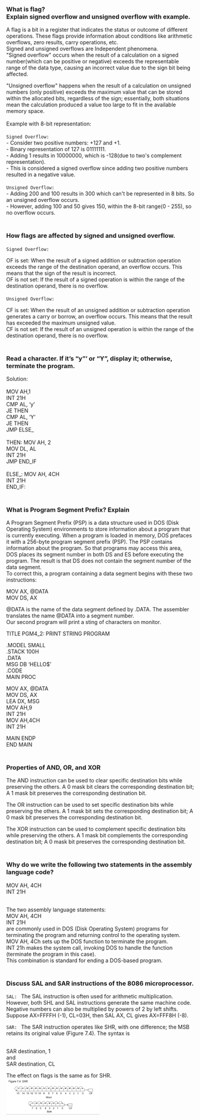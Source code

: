 ### **<br/>What is flag?<br/>Explain signed overflow and unsigned overflow with example.**
A flag is a bit in a register that indicates the status or outcome of different operations. These flags provide information about conditions like arithmetic overflows, zero results, carry operations, etc.<br/>
Signed and unsigned overflows are Independent phenomena.<br/>
"Signed overflow" occurs when the result of a calculation on a signed number(which can be positive or negative) exceeds the representable range of the data type, causing an incorrect value due to the sign bit being affected.<br/>

"Unsigned overflow" happens when the result of a calculation on unsigned numbers (only positive) exceeds the maximum value that can be stored within the allocated bits, regardless of the sign; essentially, both  situations mean the calculation produced a value too large to fit in the available memory space.<br/><br/>
Example with 8-bit representation:<br/><br/>
`Signed Overflow:`<br/>
	- Consider two positive numbers: +127 and +1.<br/>
	- Binary representation of 127 is 01111111.<br/>
	- Adding 1 results in 10000000, which is -128(due to two's complement representation).<br/>
	- This is considered a signed overflow since adding two positive numbers resulted in a negative value.<br/><br/>
`Unsigned Overflow:`<br/>
	- Adding 200 and 100 results in 300 which can't be represented in 8 bits. So an unsigned overflow occurs.<br/>
	- However, adding 100 and 50 gives 150, within the 8-bit range(0 - 255), so no overflow occurs.<br/>


### **<br/>How flags are affected by signed and unsigned overflow.**

`Signed Overflow: `<br/>

OF is set: When the result of a signed addition or subtraction operation exceeds the range of the destination operand, an overflow occurs. This means that the sign of the result is incorrect.<br/>
OF is not set: If the result of a signed operation is within the range of the destination operand, there is no overflow.<br/><br/>
`Unsigned Overflow: `<br/>

CF is set: When the result of an unsigned addition or subtraction operation generates a carry or borrow, an overflow occurs. This means that the result has exceeded the maximum unsigned value.<br/>
CF is not set: If the result of an unsigned operation is within the range of the destination operand, there is no overflow.<br/>

### **<br/>Read a character. If  it’s  “y”’ or “Y”, display it;  otherwise, terminate the program.**
Solution:<br/><br/>
		MOV  AH,1<br/>
		INT  21H<br/>
		CMP  AL, ‘y’<br/>
		JE  THEN<br/>
		CMP  AL, ‘Y’<br/>
		JE  THEN<br/>
		JMP  ELSE_<br/>  
	THEN:  MOV  AH, 2<br/>
		MOV  DL, AL<br/>
		INT  21H<br/>
		JMP  END_IF<br/>  
	ELSE_:    MOV  AH, 4CH<br/>
		  INT  21H<br/>
	END_IF:<br/>



### **<br/>What is Program Segment Prefix? Explain**

A Program Segment Prefix (PSP) is a data structure used in DOS (Disk Operating System) environments to store information about a program that is currently executing.
When a program is loaded in memory, DOS prefaces it with a 256-byte program segment prefix (PSP). The PSP contains information about the program. 
So that programs may access this area, DOS places its segment number in both DS and ES before executing the program. The result is that DS does not contain the segment number of the data segment.
<br/>To correct this, a program containing a data segment begins with these two instructions:<br/>

MOV AX, @DATA<br/>
MOV DS, AX<br/>

@DATA is the name of the data segment defined by .DATA. The assembler translates the name @DATA into a segment number.<br/>
Our second program will print a sting of characters on monitor.<br/>


TITLE	 PGM4_2:  PRINT STRING PROGRAM<br/>

.MODEL SMALL<br/>
.STACK 100H<br/>
.DATA<br/>
 MSG  DB  ‘HELLO$’<br/>
.CODE<br/>
MAIN PROC<br/>

MOV AX, @DATA<br/>
MOV DS, AX<br/>
LEA DX, MSG<br/>
MOV AH,9<br/>
INT 21H<br/>
MOV AH,4CH<br/>
INT 21H<br/>

MAIN ENDP<br/>
END MAIN<br/>


### **<br/>Properties of AND, OR, and XOR**

The AND instruction can be used to clear specific destination bits while preserving the others. A 0 mask bit clears the corresponding destination bit; A 1 mask bit preserves the corresponding destination bit.<br/>

The OR instruction can be used to set specific destination bits while preserving the others. A 1 mask bit sets the corresponding destination bit; A 0 mask bit preserves the corresponding destination bit.<br/>

The XOR instruction can be used to complement specific destination bits while preserving the others. A 1 mask bit complements the corresponding destination bit; A 0 mask bit preserves the corresponding destination bit.<br/>


### **<br/>Why do we write the following two statements in the assembly language code?**<br/>
MOV AH, 4CH<br/>
INT 21H<br/><br/>

The two assembly language statements:<br/>
MOV AH, 4CH<br/>
INT 21H<br/>
are commonly used in DOS (Disk Operating System) programs for terminating the program and returning control to the operating system.<br/>
MOV AH, 4Ch sets up the DOS function to terminate the program.<br/>
INT 21h makes the system call, invoking DOS to handle the function (terminate the program in this case).<br/>
This combination is standard for ending a DOS-based program.<br/>



### **<br/>Discuss SAL and SAR instructions of the 8086 microprocessor.**
`SAL: `
The SAL instruction is often used for arithmetic multiplication. However, both SHL and SAL instructions generate the same machine code.<br/>
Negative numbers can also be multiplied by powers of 2 by left shifts.
Suppose AX=FFFFH (-1), CL=03H, then SAL AX, CL gives AX=FFF8H (-8). <br/>

`SAR: `
The SAR instruction operates like SHR, with one difference; the MSB retains its original value (Figure 7.4). The syntax is<br/><br/>

SAR  destination, 1<br/>
and <br/>
SAR  destination, CL<br/>

The effect on flags is the same as for SHR.<br/>
<img src ="./Capt1ure.PNG" width = "250"/>
